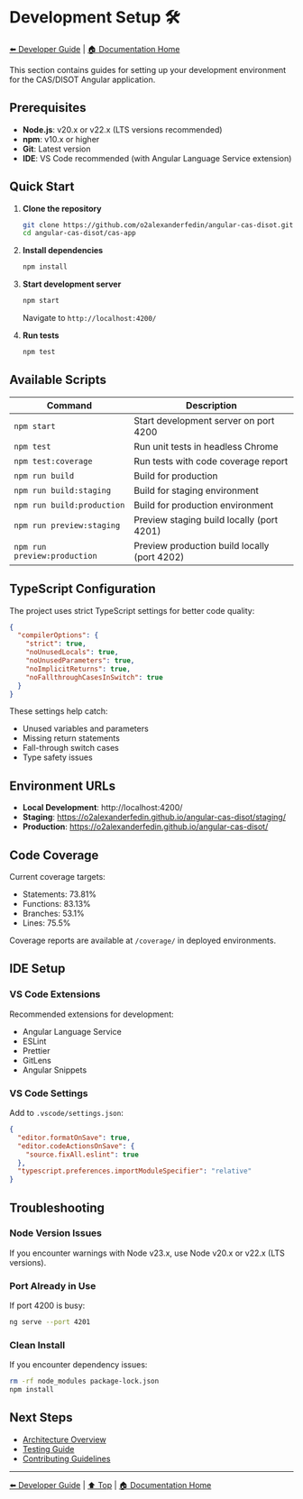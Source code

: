 # Development Setup 🛠️

[⬅️ Developer Guide](../) | [🏠 Documentation Home](../../)

This section contains guides for setting up your development environment for the CAS/DISOT Angular application.

## Prerequisites

- **Node.js**: v20.x or v22.x (LTS versions recommended)
- **npm**: v10.x or higher
- **Git**: Latest version
- **IDE**: VS Code recommended (with Angular Language Service extension)

## Quick Start

1. **Clone the repository**
   ```bash
   git clone https://github.com/o2alexanderfedin/angular-cas-disot.git
   cd angular-cas-disot/cas-app
   ```

2. **Install dependencies**
   ```bash
   npm install
   ```

3. **Start development server**
   ```bash
   npm start
   ```
   Navigate to `http://localhost:4200/`

4. **Run tests**
   ```bash
   npm test
   ```

## Available Scripts

| Command | Description |
|---------|-------------|
| `npm start` | Start development server on port 4200 |
| `npm test` | Run unit tests in headless Chrome |
| `npm test:coverage` | Run tests with code coverage report |
| `npm run build` | Build for production |
| `npm run build:staging` | Build for staging environment |
| `npm run build:production` | Build for production environment |
| `npm run preview:staging` | Preview staging build locally (port 4201) |
| `npm run preview:production` | Preview production build locally (port 4202) |

## TypeScript Configuration

The project uses strict TypeScript settings for better code quality:

```json
{
  "compilerOptions": {
    "strict": true,
    "noUnusedLocals": true,
    "noUnusedParameters": true,
    "noImplicitReturns": true,
    "noFallthroughCasesInSwitch": true
  }
}
```

These settings help catch:
- Unused variables and parameters
- Missing return statements
- Fall-through switch cases
- Type safety issues

## Environment URLs

- **Local Development**: http://localhost:4200/
- **Staging**: https://o2alexanderfedin.github.io/angular-cas-disot/staging/
- **Production**: https://o2alexanderfedin.github.io/angular-cas-disot/

## Code Coverage

Current coverage targets:
- Statements: 73.81%
- Functions: 83.13%
- Branches: 53.1%
- Lines: 75.5%

Coverage reports are available at `/coverage/` in deployed environments.

## IDE Setup

### VS Code Extensions

Recommended extensions for development:
- Angular Language Service
- ESLint
- Prettier
- GitLens
- Angular Snippets

### VS Code Settings

Add to `.vscode/settings.json`:
```json
{
  "editor.formatOnSave": true,
  "editor.codeActionsOnSave": {
    "source.fixAll.eslint": true
  },
  "typescript.preferences.importModuleSpecifier": "relative"
}
```

## Troubleshooting

### Node Version Issues
If you encounter warnings with Node v23.x, use Node v20.x or v22.x (LTS versions).

### Port Already in Use
If port 4200 is busy:
```bash
ng serve --port 4201
```

### Clean Install
If you encounter dependency issues:
```bash
rm -rf node_modules package-lock.json
npm install
```

## Next Steps

- [Architecture Overview](../architecture/)
- [Testing Guide](../testing/)
- [Contributing Guidelines](../contributing.md)

---

[⬅️ Developer Guide](../) | [⬆️ Top](#development-setup-) | [🏠 Documentation Home](../../)